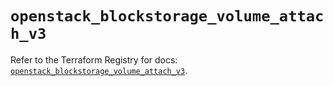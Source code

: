 # `openstack_blockstorage_volume_attach_v3`

Refer to the Terraform Registry for docs: [`openstack_blockstorage_volume_attach_v3`](https://registry.terraform.io/providers/terraform-provider-openstack/openstack/3.0.0/docs/resources/blockstorage_volume_attach_v3).
